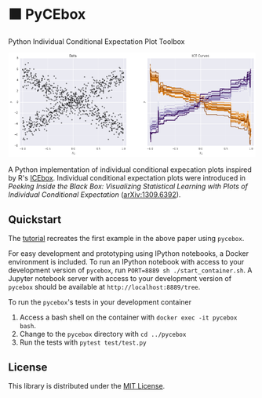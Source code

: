 # ⬛ PyCEbox
Python Individual Conditional Expectation Plot Toolbox

![Individual conditional expectation plot](./img/ice_demo.png)

A Python implementation of individual conditional expecation plots inspired by R's [ICEbox](https://cran.r-project.org/web/packages/ICEbox/index.html). Individual conditional expectation plots were introduced in _Peeking Inside the Black Box: Visualizing Statistical Learning with Plots of Individual Conditional Expectation_ ([arXiv:1309.6392](http://arxiv.org/abs/1309.6392)).

## Quickstart

The [tutorial](https://github.com/AustinRochford/PyCEbox/blob/master/notebooks/PyCEBox%20Tutorial.ipynb) recreates the first example in the above paper using `pycebox`.

For easy development and prototyping using IPython notebooks, a Docker environment is included.  To run an IPython notebook with access to your development version of `pycebox`, run `PORT=8889 sh ./start_container.sh`.  A Jupyter notebook server with access to your development version of `pycebox` should be available at `http://localhost:8889/tree`.

To run the `pycebox`'s tests in your development container

1. Access a bash shell on the container with `docker exec -it pycebox bash`.
2. Change to the `pycebox` directory with `cd ../pycebox`
3. Run the tests with `pytest test/test.py`

## License

This library is distributed under the [MIT License](https://raw.githubusercontent.com/AustinRochford/PyCEbox/master/LICENSE).
